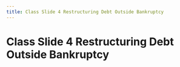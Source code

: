 ```yaml
---
title: Class Slide 4 Restructuring Debt Outside Bankruptcy
---
```


# Class Slide 4 Restructuring Debt Outside Bankruptcy
